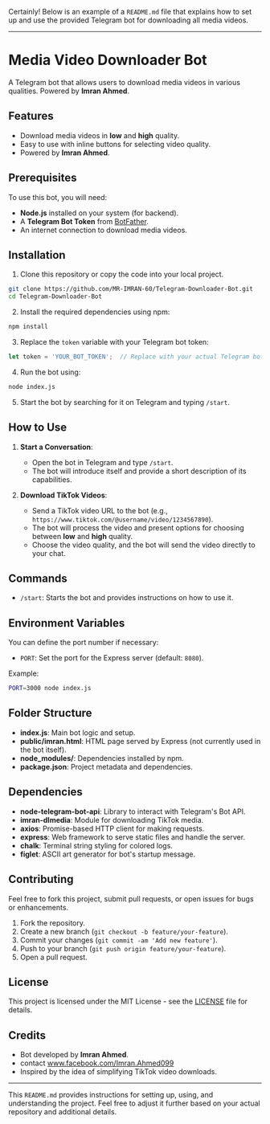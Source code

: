 Certainly! Below is an example of a `README.md` file that explains how to set up and use the provided Telegram bot for downloading all media videos.

---

# Media Video Downloader Bot

A Telegram bot that allows users to download media videos in various qualities. Powered by **Imran Ahmed**.

## Features

- Download media videos in **low** and **high** quality.
- Easy to use with inline buttons for selecting video quality.
- Powered by **Imran Ahmed**.

## Prerequisites

To use this bot, you will need:

- **Node.js** installed on your system (for backend).
- A **Telegram Bot Token** from [BotFather](https://core.telegram.org/bots#botfather).
- An internet connection to download media videos.

## Installation

1. Clone this repository or copy the code into your local project.

```bash
git clone https://github.com/MR-IMRAN-60/Telegram-Downloader-Bot.git
cd Telegram-Downloader-Bot
```

2. Install the required dependencies using npm:

```bash
npm install
```

3. Replace the `token` variable with your Telegram bot token:

```javascript
let token = 'YOUR_BOT_TOKEN';  // Replace with your actual Telegram bot token
```

4. Run the bot using:

```bash
node index.js
```

5. Start the bot by searching for it on Telegram and typing `/start`.

## How to Use

1. **Start a Conversation**:
   - Open the bot in Telegram and type `/start`.
   - The bot will introduce itself and provide a short description of its capabilities.

2. **Download TikTok Videos**:
   - Send a TikTok video URL to the bot (e.g., `https://www.tiktok.com/@username/video/1234567890`).
   - The bot will process the video and present options for choosing between **low** and **high** quality.
   - Choose the video quality, and the bot will send the video directly to your chat.

## Commands

- `/start`: Starts the bot and provides instructions on how to use it.

## Environment Variables

You can define the port number if necessary:

- `PORT`: Set the port for the Express server (default: `8080`).

Example:

```bash
PORT=3000 node index.js
```

## Folder Structure

- **index.js**: Main bot logic and setup.
- **public/imran.html**: HTML page served by Express (not currently used in the bot itself).
- **node_modules/**: Dependencies installed by npm.
- **package.json**: Project metadata and dependencies.

## Dependencies

- **node-telegram-bot-api**: Library to interact with Telegram's Bot API.
- **imran-dlmedia**: Module for downloading TikTok media.
- **axios**: Promise-based HTTP client for making requests.
- **express**: Web framework to serve static files and handle the server.
- **chalk**: Terminal string styling for colored logs.
- **figlet**: ASCII art generator for bot's startup message.

## Contributing

Feel free to fork this project, submit pull requests, or open issues for bugs or enhancements.

1. Fork the repository.
2. Create a new branch (`git checkout -b feature/your-feature`).
3. Commit your changes (`git commit -am 'Add new feature'`).
4. Push to your branch (`git push origin feature/your-feature`).
5. Open a pull request.

## License

This project is licensed under the MIT License - see the [LICENSE](LICENSE) file for details.

## Credits

- Bot developed by **Imran Ahmed**.
- contact www.facebook.com/Imran.Ahmed099
- Inspired by the idea of simplifying TikTok video downloads.

---

This `README.md` provides instructions for setting up, using, and understanding the project. Feel free to adjust it further based on your actual repository and additional details.
